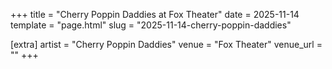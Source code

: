 +++
title = "Cherry Poppin Daddies at Fox Theater"
date = 2025-11-14
template = "page.html"
slug = "2025-11-14-cherry-poppin-daddies"

[extra]
artist = "Cherry Poppin Daddies"
venue = "Fox Theater"
venue_url = ""
+++
